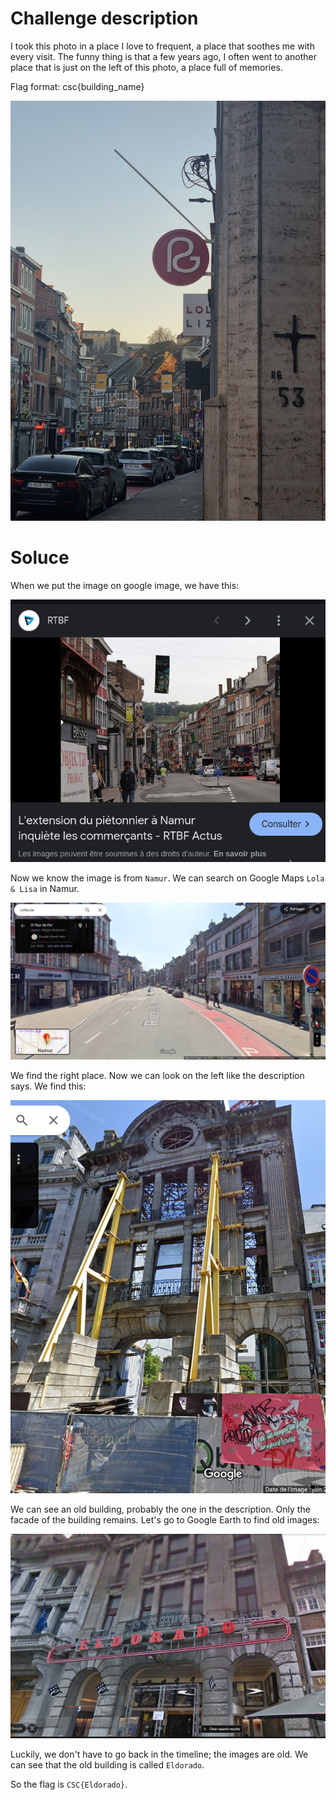 # Challenge description

I took this photo in a place I love to frequent, a place that soothes me with every visit. The funny thing is that a few years ago, I often went to another place that is just on the left of this photo, a place full of memories.

Flag format: csc{building_name}

![alt text](media/oldPlace.jpg)

# Soluce

When we put the image on google image, we have this:

![alt text](media/image.png)

Now we know the image is from `Namur`. We can search on Google Maps `Lola & Lisa` in Namur.

![alt text](media/image1.png)

We find the right place. Now we can look on the left like the description says. We find this:

![alt text](media/image2.png)

We can see an old building, probably the one in the description. Only the facade of the building remains. Let's go to Google Earth to find old images:

![alt text](media/image3.png)

Luckily, we don't have to go back in the timeline; the images are old. We can see that the old building is called `Eldorado`.

So the flag is `CSC{Eldorado}`.